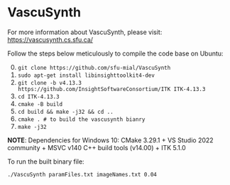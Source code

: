 # VascuSynth

For more information about VascuSynth, please visit: https://vascusynth.cs.sfu.ca/

Follow the steps below meticulously to compile the code base on Ubuntu:

0. `git clone https://github.com/sfu-mial/VascuSynth`
1. `sudo apt-get install libinsighttoolkit4-dev`
2. `git clone -b v4.13.3 https://github.com/InsightSoftwareConsortium/ITK ITK-4.13.3`
3. `cd ITK-4.13.3`
4. `cmake -B build `
5. `cd build && make -j32 && cd ..`
6. `cmake . # to build the vascusynth bianry`
7. `make -j32`


**NOTE**: Dependencies for Windows 10: CMake 3.29.1 + VS Studio 2022 community + MSVC v140 C++ build tools (v14.00) + ITK 5.1.0

To run the built binary file:

`./VascuSynth paramFiles.txt imageNames.txt 0.04`
